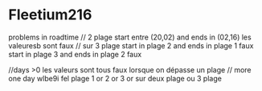 # Fleetium216
problems in roadtime 
// 2 plage  start entre (20,02) and ends in (02,16) les valeuresb sont faux 
// sur 3 plage 
start in plage 2 and ends in plage 1 faux 
start in plage 3 and ends in plage 2 faux 

//days >0 
les valeurs sont tous faux lorsque on dépasse un plage 
// more one day wlbe9i fel plage 1 or 2 or 3 or sur deux plage ou 3 plage 
